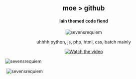 
<h2 align="center">moe > github</h1>
<h4 align="center">lain themed code fiend</h3>

<p align="center"> <img src="https://komarev.com/ghpvc/?username=sevensrequiem&label=Profile%20views&color=720eb4&style=flat-square" alt="sevensrequiem" /> </p>

<p align="center">uhhhh python, js, php, html, css, batch mainly</p>

<p align="center">
    <a href="https://www.youtube.com/embed/Y3ahRMbCGxM">
        <img src="https://img.youtube.com/vi/Y3ahRMbCGxM/hqdefault.jpg" alt="Watch the video">
    </a>
</p>
<p><img align="center" src="https://github-readme-stats.vercel.app/api/top-langs?username=sevensrequiem&show_icons=true&theme=merko&locale=en&layout=compact" alt="sevensrequiem" /></p>

<p>&nbsp;<img align="center" src="https://github-readme-stats.vercel.app/api?username=sevensrequiem&show_icons=true&theme=merko&locale=en" alt="sevensrequiem" /></p>
